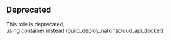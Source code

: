 Deprecated
----------

This role is deprecated,  
using container instead (build_deploy_nalkinscloud_api_docker).
